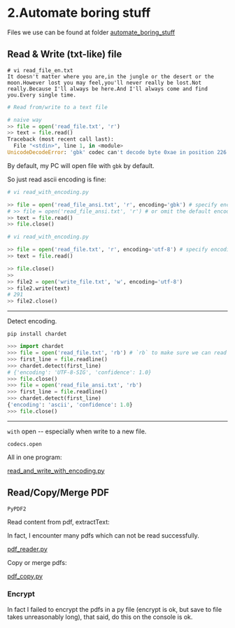 # 2.Automate boring stuff

Files we use can be found at folder [automate_boring_stuff](automate_boring_stuff)

## Read & Write (txt-like) file

``` vi
# vi read_file_en.txt
It doesn't matter where you are,in the jungle or the desert or the moon.However lost you may feel,you'll never really be lost.Not really.Because I'll always be here.And I'll always come and find you.Every single time.
```



``` python
# Read from/write to a text file

# naive way
>> file = open('read_file.txt', 'r')
>> text = file.read()
Traceback (most recent call last):
  File "<stdin>", line 1, in <module>
UnicodeDecodeError: 'gbk' codec can't decode byte 0xae in position 226: illegal multibyte sequence
```

By default, my PC will open file with `gbk` by default.

So just read ascii encoding is fine:

``` python
# vi read_with_encoding.py

>> file = open('read_file_ansi.txt', 'r', encoding='gbk') # specify encoding
# >> file = open('read_file_ansi.txt', 'r') # or omit the default encoding
>> text = file.read()
>> file.close()
```



``` python
# vi read_with_encoding.py

>> file = open('read_file.txt', 'r', encoding='utf-8') # specify encoding
>> text = file.read()

>> file.close()
>> 
>> file2 = open('write_file.txt', 'w', encoding='utf-8')
>> file2.write(text)
# 291
>> file2.close()
```


---

Detect encoding.

``` vi
pip install chardet
```

``` python
>>> import chardet
>>> file = open('read_file.txt', 'rb') # `rb` to make sure we can read
>>> first_line = file.readline()
>>> chardet.detect(first_line)
# {'encoding': 'UTF-8-SIG', 'confidence': 1.0}
>>> file.close()
>>> file = open('read_file_ansi.txt', 'rb')
>>> first_line = file.readline()
>>> chardet.detect(first_line)
{'encoding': 'ascii', 'confidence': 1.0}
>>> file.close()
```


---

`with` open -- especially when write to a new file.

`codecs.open`


All in one program:

[read_and_write_with_encoding.py](automate_boring_stuff/read_and_write_with_encoding.py)



## Read/Copy/Merge PDF

`PyPDF2`

Read content from pdf, extractText:

In fact, I encounter many pdfs which can not be read successfully.

[pdf_reader.py](automate_boring_stuff/pdf_reader.py)

Copy or merge pdfs:

[pdf_copy.py](automate_boring_stuff/pdf_copy.py)


### Encrypt

In fact I failed to encrypt the pdfs in a py file (encrypt is ok, but save to file takes unreasonably long), that said, do this on the console is ok.


